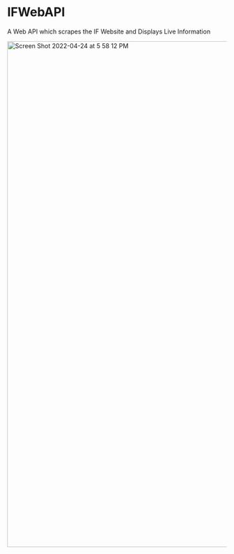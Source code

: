 # IFWebAPI
 A Web API which scrapes the IF Website and Displays Live Information

<img width="1160" alt="Screen Shot 2022-04-24 at 5 58 12 PM" src="https://user-images.githubusercontent.com/100133514/164968763-4ee35124-89fb-4ba8-bdd7-2f7a4cf3aa1f.png">
